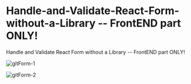 # Handle-and-Validate-React-Form-without-a-Library -- FrontEND part ONLY!
Handle and Validate React Form without a Library -- FrontEND part ONLY!

![gitForm-1](https://user-images.githubusercontent.com/73035495/210052619-91b94df3-6bc1-48c5-b101-0f562a785388.jpg)

![gitForm-2](https://user-images.githubusercontent.com/73035495/210052624-ea63c31c-a2f2-44e1-bfdd-a4187789a68c.jpg)



